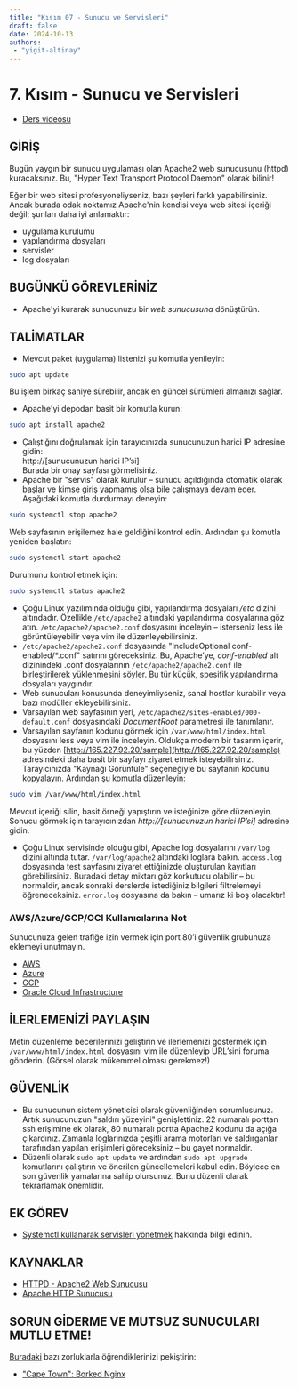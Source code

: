 ```yaml
---
title: "Kısım 07 - Sunucu ve Servisleri"
draft: false
date: 2024-10-13
authors:
 - "yigit-altinay"
---
```

# 7. Kısım - Sunucu ve Servisleri

* [Ders videosu](https://youtu.be/VzXwO0qq-bg)

## GİRİŞ

Bugün yaygın bir sunucu uygulaması olan Apache2 web sunucusunu (httpd) kuracaksınız. Bu, "Hyper Text Transport Protocol Daemon" olarak bilinir!

Eğer bir web sitesi profesyoneliyseniz, bazı şeyleri farklı yapabilirsiniz. Ancak burada odak noktamız Apache'nin kendisi veya web sitesi içeriği değil; şunları daha iyi anlamaktır:

* uygulama kurulumu  
* yapılandırma dosyaları  
* servisler  
* log dosyaları  

## BUGÜNKÜ GÖREVLERİNİZ

* Apache'yi kurarak sunucunuzu bir *web sunucusuna* dönüştürün.

## TALİMATLAR

* Mevcut paket (uygulama) listenizi şu komutla yenileyin:  
```bash
sudo apt update  
```
  Bu işlem birkaç saniye sürebilir, ancak en güncel sürümleri almanızı sağlar.
* Apache'yi depodan basit bir komutla kurun:  
```bash
sudo apt install apache2  
```
* Çalıştığını doğrulamak için tarayıcınızda sunucunuzun harici IP adresine gidin:  
  http://[sunucunuzun harici IP’si]  
  Burada bir onay sayfası görmelisiniz.
* Apache bir "servis" olarak kurulur – sunucu açıldığında otomatik olarak başlar ve kimse giriş yapmamış olsa bile çalışmaya devam eder. Aşağıdaki komutla durdurmayı deneyin:  
```bash
sudo systemctl stop apache2  
```
  Web sayfasının erişilemez hale geldiğini kontrol edin. Ardından şu komutla yeniden başlatın:  
```bash
sudo systemctl start apache2  
```
  Durumunu kontrol etmek için:  
```bash
sudo systemctl status apache2
```
* Çoğu Linux yazılımında olduğu gibi, yapılandırma dosyaları _/etc_ dizini altındadır. Özellikle `/etc/apache2` altındaki yapılandırma dosyalarına göz atın. `/etc/apache2/apache2.conf` dosyasını inceleyin – isterseniz less ile görüntüleyebilir veya vim ile düzenleyebilirsiniz.
* `/etc/apache2/apache2.conf` dosyasında "IncludeOptional conf-enabled/*.conf" satırını göreceksiniz. Bu, Apache’ye, *conf-enabled* alt dizinindeki .conf dosyalarının `/etc/apache2/apache2.conf` ile birleştirilerek yüklenmesini söyler. Bu tür küçük, spesifik yapılandırma dosyaları yaygındır.
* Web sunucuları konusunda deneyimliyseniz, sanal hostlar kurabilir veya bazı modüller ekleyebilirsiniz.
* Varsayılan web sayfasının yeri, `/etc/apache2/sites-enabled/000-default.conf` dosyasındaki *DocumentRoot* parametresi ile tanımlanır.
* Varsayılan sayfanın kodunu görmek için `/var/www/html/index.html` dosyasını less veya vim ile inceleyin. Oldukça modern bir tasarım içerir, bu yüzden [http://165.227.92.20/sample](http://165.227.92.20/sample) adresindeki daha basit bir sayfayı ziyaret etmek isteyebilirsiniz. Tarayıcınızda "Kaynağı Görüntüle" seçeneğiyle bu sayfanın kodunu kopyalayın. Ardından şu komutla düzenleyin:  
```bash
sudo vim /var/www/html/index.html  
```
  Mevcut içeriği silin, basit örneği yapıştırın ve isteğinize göre düzenleyin. Sonucu görmek için tarayıcınızdan _http://[sunucunuzun harici IP’si]_ adresine gidin.
* Çoğu Linux servisinde olduğu gibi, Apache log dosyalarını `/var/log` dizini altında tutar. `/var/log/apache2` altındaki loglara bakın. `access.log` dosyasında test sayfasını ziyaret ettiğinizde oluşturulan kayıtları görebilirsiniz. Buradaki detay miktarı göz korkutucu olabilir – bu normaldir, ancak sonraki derslerde istediğiniz bilgileri filtrelemeyi öğreneceksiniz. `error.log` dosyasına da bakın – umarız ki boş olacaktır!

### AWS/Azure/GCP/OCI Kullanıcılarına Not

Sunucunuza gelen trafiğe izin vermek için port 80’i güvenlik grubunuza eklemeyi unutmayın.

* [AWS](https://docs.aws.amazon.com/AWSEC2/latest/UserGuide/working-with-security-groups.html#adding-security-group-rule)  
* [Azure](https://learn.microsoft.com/en-us/answers/questions/1190066/how-can-i-open-a-port-in-azure-so-that-a-constant)  
* [GCP](https://cloud.google.com/firewall/docs/using-firewalls#listing-rules-vm)  
* [Oracle Cloud Infrastructure](https://docs.oracle.com/en-us/iaas/developer-tutorials/tutorials/apache-on-oracle-linux/01-summary.htm#add-ingress-rules)

## İLERLEMENİZİ PAYLAŞIN

Metin düzenleme becerilerinizi geliştirin ve ilerlemenizi göstermek için `/var/www/html/index.html` dosyasını vim ile düzenleyip URL’sini foruma gönderin. (Görsel olarak mükemmel olması gerekmez!)

## GÜVENLİK

* Bu sunucunun sistem yöneticisi olarak güvenliğinden sorumlusunuz. Artık sunucunuzun "saldırı yüzeyini" genişlettiniz. 22 numaralı porttan ssh erişimine ek olarak, 80 numaralı portta Apache2 kodunu da açığa çıkardınız. Zamanla loglarınızda çeşitli arama motorları ve saldırganlar tarafından yapılan erişimleri göreceksiniz – bu gayet normaldir.
* Düzenli olarak `sudo apt update` ve ardından `sudo apt upgrade` komutlarını çalıştırın ve önerilen güncellemeleri kabul edin. Böylece en son güvenlik yamalarına sahip olursunuz. Bunu düzenli olarak tekrarlamak önemlidir.

## EK GÖREV

* [Systemctl kullanarak servisleri yönetmek](https://www.digitalocean.com/community/tutorials/how-to-use-systemctl-to-manage-systemd-services-and-units) hakkında bilgi edinin.

## KAYNAKLAR

* [HTTPD - Apache2 Web Sunucusu](https://ubuntu.com/server/docs/how-to-install-apache2)  
* [Apache HTTP Sunucusu](https://access.redhat.com/documentation/en-us/red_hat_enterprise_linux/9/html/deploying_web_servers_and_reverse_proxies/setting-apache-http-server_deploying-web-servers-and-reverse-proxies#doc-wrapper)  

## SORUN GİDERME VE MUTSUZ SUNUCULARI MUTLU ETME!

[Buradaki](https://sadservers.com/) bazı zorluklarla öğrendiklerinizi pekiştirin:

* ["Cape Town": Borked Nginx](https://sadservers.com/scenario/capetown)


